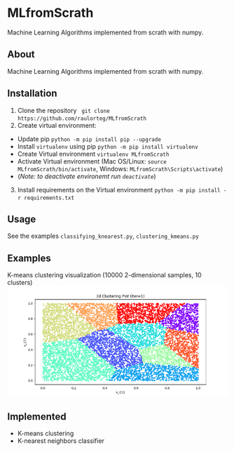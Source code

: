 # MLfromScrath
Machine Learning Algorithms implemented from scrath with numpy.

## About
Machine Learning Algorithms implemented from scrath with numpy.

## Installation
1. Clone the repository ``` git clone https://github.com/raulorteg/MLfromScrath```
2. Create virtual environment:
* Update pip ``` python -m pip install pip --upgrade ```
* Install ``` virtualenv ``` using pip ``` python -m pip install virtualenv ```
* Create Virtual environment ``` virtualenv MLfromScrath ```
* Activate Virtual environment (Mac OS/Linux: ``` source MLfromScrath/bin/activate ```, Windows: ``` MLfromScrath\Scripts\activate ```)
* (_Note: to deactivate environemt run ``` deactivate ```_)
3. Install requirements on the Virtual environment ``` python -m pip install -r requirements.txt ```

## Usage
See the examples  ```classifying_knearest.py```, ```clustering_kmeans.py```

## Examples
K-means clustering visualization (10000 2-dimensional samples, 10 clusters)
![examples](files_readme/kmeans.gif)

## Implemented
* K-means clustering
* K-nearest neighbors classifier
